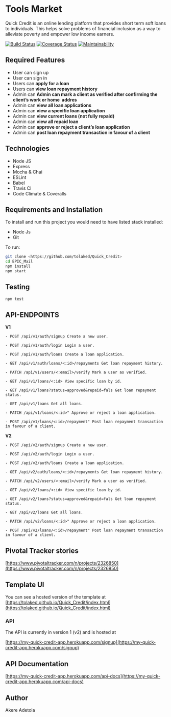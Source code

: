# Tools Market

Quick Credit is an online lending platform that provides short term soft loans to individuals.
This helps solve problems of financial inclusion as a way to alleviate poverty and empower low income earners.

[![Build Status](https://travis-ci.org/tolaked/Quick_Credit.svg?branch=develop)](https://travis-ci.org/tolaked/Quick_Credit)
[![Coverage Status](https://coveralls.io/repos/github/tolaked/Quick_Credit/badge.svg?branch=develop)](https://coveralls.io/github/tolaked/Quick_Credit?branch=develop)
[![Maintainability](https://api.codeclimate.com/v1/badges/b61b0791bc837243645e/maintainability)](https://codeclimate.com/github/tolaked/Quick_Credit/maintainability)

## Required Features

- User can sign up
- User can sign in
- Users can **apply for a loan**
- Users can **view loan repayment history**
- Admin can **Admin can mark a client as verified after confirming the client’s work or home  addres**
- Admin can **view all loan applications**
- Admin can **view a specific loan application**
- Admin can **view current loans (not fully repaid)**
- Admin can **view all repaid loan**
- Admin can **approve or reject a client’s loan application**
- Admin can **post loan repayment transaction in favour of a client**

## Technologies

- Node JS
- Express
- Mocha & Chai
- ESLint
- Babel
- Travis CI
- Code Climate & Coveralls

## Requirements and Installation

To install and run this project you would need to have listed stack installed:

- Node Js
- Git

To run:

```sh
git clone <https://github.com/tolaked/Quick_Credit>
cd EPIC_Mail
npm install
npm start
```

## Testing

```sh
npm test
```

## API-ENDPOINTS

**V1**

`- POST /api/v1/auth/signup Create a new user.`

`- POST /api/v1/auth/login Login a user.`

`- POST /api/v1/auth/loans Create a loan application.`

`- GET /api/v1/auth/loans/<:id>/repayments Get loan repayment history.`

`- PATCH /api/v1/users/<:email>/verify Mark a user as verified.`

`- GET /api/v1/loans/<:id> View specific loan by id.`

`- GET /api/v1/loans?status=approved&repaid=fals Get loan repayment status.`

`- GET /api/v1/loans Get all loans.`

`- PATCH /api/v1/loans/<:id>" Approve or reject a loan application.`

`- POST /api/v1/loans/<:id>/repayment" Post loan repayment transaction in favour of a client.`

**V2**

`- POST /api/v2/auth/signup Create a new user.`

`- POST /api/v2/auth/login Login a user.`

`- POST /api/v2/auth/loans Create a loan application.`

`- GET /api/v2/auth/loans/<:id>/repayments Get loan repayment history.`

`- PATCH /api/v2/users/<:email>/verify Mark a user as verified.`

`- GET /api/v2/loans/<:id> View specific loan by id.`

`- GET /api/v2/loans?status=approved&repaid=fals Get loan repayment status.`

`- GET /api/v2/loans Get all loans.`

`- PATCH /api/v2/loans/<:id>" Approve or reject a loan application.`

`- POST /api/v2/loans/<:id>/repayment" Post loan repayment transaction in favour of a client.`

## Pivotal Tracker stories

[https://www.pivotaltracker.com/n/projects/2326850](https://www.pivotaltracker.com/n/projects/2326850)

## Template UI

You can see a hosted version of the template at [https://tolaked.github.io/Quick_Credit/index.html](https://tolaked.github.io/Quick_Credit/index.html)

### API

The API is currently in version 1 (v2) and is hosted at

[https://my-quick-credit-app.herokuapp.com/signup](https://my-quick-credit-app.herokuapp.com/signup)

## API Documentation

[https://my-quick-credit-app.herokuapp.com/api-docs](https://my-quick-credit-app.herokuapp.com/api-docs)

## Author

Akere Adetola
